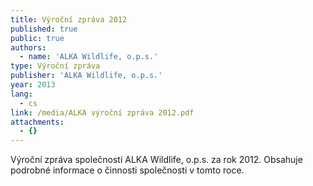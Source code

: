 ```yaml
---
title: Výroční zpráva 2012
published: true
public: true
authors:
  - name: 'ALKA Wildlife, o.p.s.'
type: Výroční zpráva
publisher: 'ALKA Wildlife, o.p.s.'
year: 2013
lang:
  - cs
link: /media/ALKA výroční zpráva 2012.pdf
attachments:
  - {}
---
```

Výroční zpráva společnosti ALKA Wildlife, o.p.s. za rok 2012. Obsahuje podrobné informace o činnosti společnosti v tomto roce.
